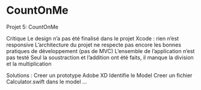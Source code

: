 # CountOnMe
Projet 5: CountOnMe

Critique 
Le design n’a pas été finalisé dans le projet Xcode : rien n’est responsive 
L’architecture du projet ne respecte pas encore les bonnes pratiques de développement (pas de MVC)
L’ensemble de l’application n’est pas testé
Seul la soustraction et l’addition ont été faits, il manque la division et la multiplication

Solutions :
Creer un prototype  Adobe XD
Identifie  le Model 
Creer un fichier Calculator.swift dans le model 
...
